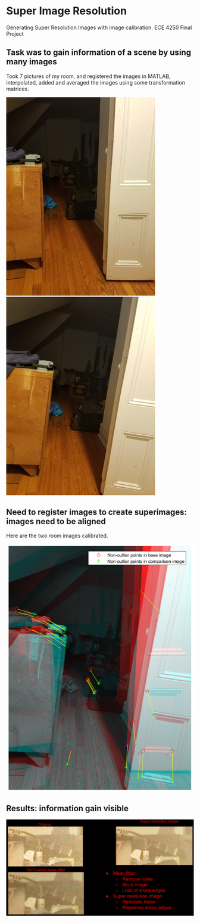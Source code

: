 # Super Image Resolution
Generating Super Resolution Images with image calibration. ECE 4250 Final Project 

## Task was to gain information of a scene by using many images

Took 7 pictures of my room, and registered the images in MATLAB, interpolated, added and averaged the images using some transformation matrices. 

<img src="myroom2.jpg" width="400">
<img src="myroom3.jpg" width="400">

## Need to register images to create superimages: images need to be aligned
Here are the two room images calibrated.

<img src="matchedroom.png" width="600">

## Results: information gain visible

<img src="demo_image.png" width="1600">

